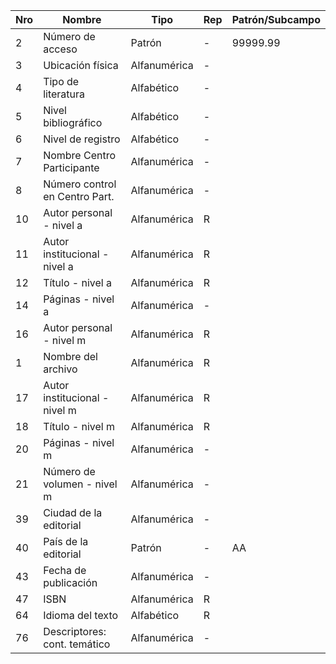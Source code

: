 Nro | Nombre | Tipo | Rep | Patrón/Subcampo
---|------|----|---|------
2|Número de acceso|Patrón|-|99999.99
3|Ubicación física | Alfanumérica |- |
4|Tipo de literatura| Alfabético |- | 
5|Nivel bibliográfico| Alfabético |- | 
6|Nivel de registro| Alfabético |- | 	
7|Nombre Centro Participante| Alfanumérica |- | 
8|Número control en Centro Part.| Alfanumérica |- | 
10|Autor personal - nivel a| Alfanumérica |R | 
11|Autor institucional - nivel a |Alfanumérica |R | 
12|Título - nivel a| Alfanumérica |R | 
14|Páginas - nivel a| Alfanumérica |- |
16|Autor personal - nivel m| Alfanumérica |R |
1|Nombre del archivo| Alfanumérica |R |
17|Autor institucional - nivel m| Alfanumérica |R |
18|Título - nivel m| Alfanumérica |R |
20|Páginas - nivel m| Alfanumérica |- |
21|Número de volumen - nivel m| Alfanumérica |- |
39|Ciudad de la editorial| Alfanumérica |- |
40|País de la editorial| Patrón |- |AA
43|Fecha de publicación| Alfanumérica |- |
47|ISBN| Alfanumérica |R |
64|Idioma del texto| Alfabético |R |
76|Descriptores: cont. temático| Alfanumérica |- |
